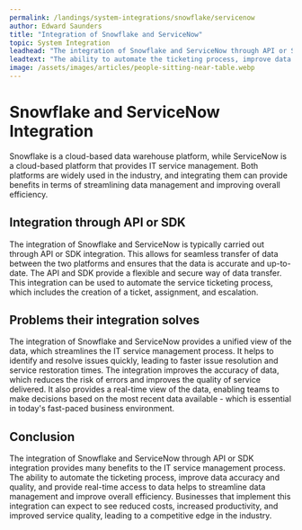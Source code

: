 ```yaml
---
permalink: /landings/system-integrations/snowflake/servicenow
author: Edward Saunders
title: "Integration of Snowflake and ServiceNow"
topic: System Integration
leadhead: "The integration of Snowflake and ServiceNow through API or SDK integration provides many benefits to the IT service management process"
leadtext: "The ability to automate the ticketing process, improve data accuracy and quality, and provide real-time access to data helps to streamline data management and improve overall efficiency. Businesses that implement this integration can expect to see reduced costs, increased productivity, and improved service quality, leading to a competitive edge in the industry."
image: /assets/images/articles/people-sitting-near-table.webp
---
```

<div class="arttext">	<h1>Snowflake and ServiceNow Integration</h1>
	<p>Snowflake is a cloud-based data warehouse platform, while ServiceNow is a cloud-based platform that provides IT service management. Both platforms are widely used in the industry, and integrating them can provide benefits in terms of streamlining data management and improving overall efficiency.</p>
	<h2>Integration through API or SDK</h2>
	<p>The integration of Snowflake and ServiceNow is typically carried out through API or SDK integration. This allows for seamless transfer of data between the two platforms and ensures that the data is accurate and up-to-date. The API and SDK provide a flexible and secure way of data transfer. This integration can be used to automate the service ticketing process, which includes the creation of a ticket, assignment, and escalation.</p>
	<h2>Problems their integration solves</h2>
	<p>The integration of Snowflake and ServiceNow provides a unified view of the data, which streamlines the IT service management process. It helps to identify and resolve issues quickly, leading to faster issue resolution and service restoration times. The integration improves the accuracy of data, which reduces the risk of errors and improves the quality of service delivered. It also provides a real-time view of the data, enabling teams to make decisions based on the most recent data available - which is essential in today's fast-paced business environment.</p>
	<h2>Conclusion</h2>
	<p>The integration of Snowflake and ServiceNow through API or SDK integration provides many benefits to the IT service management process. The ability to automate the ticketing process, improve data accuracy and quality, and provide real-time access to data helps to streamline data management and improve overall efficiency. Businesses that implement this integration can expect to see reduced costs, increased productivity, and improved service quality, leading to a competitive edge in the industry.</p>
</div>